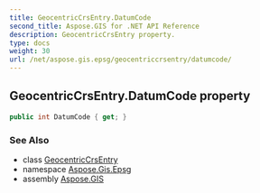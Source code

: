 ```yaml
---
title: GeocentricCrsEntry.DatumCode
second_title: Aspose.GIS for .NET API Reference
description: GeocentricCrsEntry property. 
type: docs
weight: 30
url: /net/aspose.gis.epsg/geocentriccrsentry/datumcode/
---
```

## GeocentricCrsEntry.DatumCode property

```csharp
public int DatumCode { get; }
```

### See Also

* class [GeocentricCrsEntry](../)
* namespace [Aspose.Gis.Epsg](../../geocentriccrsentry/)
* assembly [Aspose.GIS](../../../)


